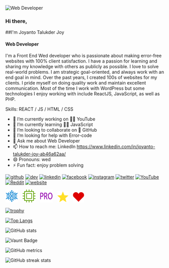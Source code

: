 ![Web Developer](https://media.licdn.com/dms/image/D5616AQFyLrCjn47C-w/profile-displaybackgroundimage-shrink_350_1400/0/1705894955006?e=1725494400&v=beta&t=YTtH02zhDZ23iLgJ7-XHeUElujsjdi2lfV7m4ONYdZ8)

### Hi there,
##I'm Joyanto Talukder Joy
#### Web Developer

I'm a Front End Wed developer who is passionate about making error-free websites with 100% client satisfaction. I have a passion for learning and sharing my knowledge with others as publicly as possible. I love to solve real-world problems. I am strategic goal-oriented, and always work with an end goal in mind. Over the past years, I created 100s of websites for my clients. I pride myself on doing quality work and maintain excellent communication. Most of the time I work with WordPress but some technologies I enjoy working with include ReactJS, JavaScript, as well as PHP.

Skills: REACT / JS / HTML / CSS

- 🔭 I’m currently working on 👨‍🔧 YouTube 
- 🌱 I’m currently learning 🧑‍💻 JavaScript 
- 👯 I’m looking to collaborate on 🙌 GitHub 
- 🤔 I’m looking for help with Error-code 
- 💬 Ask me about Web Developer 
- 📫 How to reach me: LinkedIn https://www.linkedin.com/in/joyanto-talukder-joy-ab46a62aa/ 
- 😄 Pronouns: wed 
- ⚡ Fun fact: enjoy problem solving 


[<img src='https://cdn.jsdelivr.net/npm/simple-icons@3.0.1/icons/github.svg' alt='github' height='40'>](https://github.com/joyanto24)  [<img src='https://cdn.jsdelivr.net/npm/simple-icons@3.0.1/icons/dev-dot-to.svg' alt='dev' height='40'>](https://dev.to/joyanto-talukder-joy)  [<img src='https://cdn.jsdelivr.net/npm/simple-icons@3.0.1/icons/linkedin.svg' alt='linkedin' height='40'>](https://www.linkedin.com/in/joyanto-talukder-joy/)  [<img src='https://cdn.jsdelivr.net/npm/simple-icons@3.0.1/icons/facebook.svg' alt='facebook' height='40'>](https://www.facebook.com/joyanto-talukder-joy)  [<img src='https://cdn.jsdelivr.net/npm/simple-icons@3.0.1/icons/instagram.svg' alt='instagram' height='40'>](https://www.instagram.com/joyanto-talukder-joy/)  [<img src='https://cdn.jsdelivr.net/npm/simple-icons@3.0.1/icons/twitter.svg' alt='twitter' height='40'>](https://twitter.com/joyanto-talukder-joy)  [<img src='https://cdn.jsdelivr.net/npm/simple-icons@3.0.1/icons/youtube.svg' alt='YouTube' height='40'>](https://www.youtube.com/channel/joyanto-talukder-joy)  [<img src='https://cdn.jsdelivr.net/npm/simple-icons@3.0.1/icons/reddit.svg' alt='Reddit' height='40'>](https://www.reddit.com/user/joyanto-talukder-joy)  [<img src='https://cdn.jsdelivr.net/npm/simple-icons@3.0.1/icons/icloud.svg' alt='website' height='40'>](joyanto-talukder-joy)  

<a href='https://archiveprogram.github.com/'><img src='https://raw.githubusercontent.com/acervenky/animated-github-badges/master/assets/acbadge.gif' width='40' height='40'></a> <a href='https://docs.github.com/en/developers'><img src='https://raw.githubusercontent.com/acervenky/animated-github-badges/master/assets/devbadge.gif' width='40' height='40'></a> <a href='https://github.com/pricing'><img src='https://raw.githubusercontent.com/acervenky/animated-github-badges/master/assets/pro.gif' width='40' height='40'></a> <a href='https://stars.github.com/'><img src='https://raw.githubusercontent.com/acervenky/animated-github-badges/master/assets/starbadge.gif' width='35' height='35'></a> <a href='https://docs.github.com/en/github/supporting-the-open-source-community-with-github-sponsors'><img src='https://raw.githubusercontent.com/acervenky/animated-github-badges/master/assets/sponsorbadge.gif' width='35' height='35'></a> 

[![trophy](https://github-profile-trophy.vercel.app/?username=joyanto24)](https://github.com/ryo-ma/github-profile-trophy)

[![Top Langs](https://github-readme-stats.vercel.app/api/top-langs/?username=joyanto24)](https://github.com/anuraghazra/github-readme-stats)

![GitHub stats](https://github-readme-stats.vercel.app/api?username=joyanto24&show_icons=true&count_private=true)  

![Vaunt Badge](https://api.vaunt.dev/v1/github/entities/joyanto24/contributions?format=svg&private=true)  

![GitHub metrics](https://metrics.lecoq.io/joyanto24)  

![GitHub streak stats](https://streak-stats.demolab.com/?user=joyanto24)  

